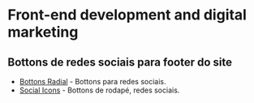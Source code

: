 # Front-end development and digital marketing #
## Bottons de redes sociais para footer do site ##
* [Bottons Radial](https://emersonn-e-coder.github.io/Bottons-radial/) - Bottons para redes sociais.
* [Social Icons](https://emersonn-e-coder.github.io/Social-icons/) - Bottons de rodapé, redes sociais.
